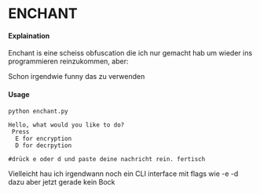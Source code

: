 # ENCHANT

#### Explaination

Enchant is eine scheiss obfuscation die ich nur gemacht hab um wieder ins programmieren
reinzukommen, aber:

Schon irgendwie funny das zu verwenden

#### Usage

```
python enchant.py

Hello, what would you like to do?
 Press
  E for encryption
  D for decrpytion

#drück e oder d und paste deine nachricht rein. fertisch

```
Vielleicht hau ich irgendwann noch ein CLI interface mit flags wie -e -d dazu aber jetzt gerade kein Bock

